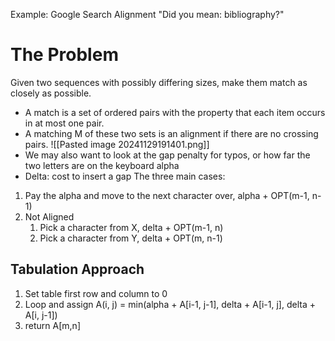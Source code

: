 Example: Google Search Alignment
"Did you mean: bibliography?"
# The Problem
Given two sequences with possibly differing sizes, make them match as closely as possible.
- A match is a set of ordered pairs with the property that each item occurs in at most one pair.
- A matching M of these two sets is an alignment if there are no crossing pairs.
![[Pasted image 20241129191401.png]]
- We may also want to look at the gap penalty for typos, or how far the two letters are on the keyboard alpha
- Delta: cost to insert a gap
The three main cases:
1. Pay the alpha and move to the next character over, alpha + OPT(m-1, n-1)
2. Not Aligned
	1. Pick a character from X, delta + OPT(m-1, n)
	2. Pick a character from Y, delta + OPT(m, n-1)
## Tabulation Approach
1. Set table first row and column to 0
2. Loop and assign A(i, j) = min(alpha + A[i-1, j-1], delta + A[i-1, j], delta + A[i, j-1])
3. return A[m,n]